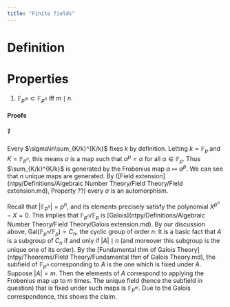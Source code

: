 ```yaml
---
title: "Finite fields"
---
```


# Definition

# Properties
1. $\mathbb{F}_{p^m}\subset\mathbb{F}_{p^n}$ iff $m\mid n$.

#### Proofs
##### 1
Every $\sigma\in\sum_{K/k}^{K/k}$ fixes $k$ by definition. Letting $k=\mathbb{F}_p$ and $K=\mathbb{F}_{p^n}$, this means $\sigma$ is a map such that $\alpha^p=\alpha$ for all $\alpha\in\mathbb{F}_p$. Thus $\sum_{K/k}^{K/k}$ is generated by the Frobenius map $\alpha\mapsto\alpha^p$. We can see that $n$ unique maps are generated. By ([Field extension](ntpy/Definitions/Algebraic Number Theory/Field Theory/Field extension.md), Property ??) every $\sigma$ is an automorphism.

Recall that $|\mathbb{F}_{p^n}|=p^n$, and its elements precisely satisfy the polynomial $X^{p^n}-X=0$. This implies that $\mathbb{F}_{p^n}/\mathbb{F}_p$ is [Galois](ntpy/Definitions/Algebraic Number Theory/Field Theory/Galois extension.md). By our discussion above, $\text{Gal}(\mathbb{F}_{p^n}/\mathbb{F}_p)=C_n$, the cyclic group of order $n$. It is a basic fact that $A$ is a subgroup of $C_n$ if and only if $|A|\mid n$ (and moreover this subgroup is the unique one of its order). By the [Fundamental thm of Galois Theory](ntpy/Theorems/Field Theory/Fundamental thm of Galois Theory.md), the subfield of $\mathbb{F}_{p^n}$ corresponding to $A$ is the one which is fixed under $A$. Suppose $|A|=m$. Then the elements of $A$ correspond to applying the Frobenius map up to $m$ times. The unique field (hence the subfield in question) that is fixed under such maps is $\mathbb{F}_{p^m}$. Due to the Galois correspondence, this shows the claim.
